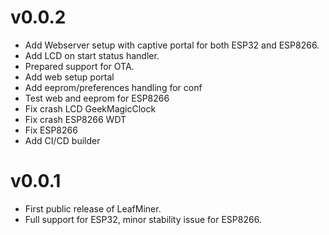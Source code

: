 # v0.0.2

- Add Webserver setup with captive portal for both ESP32 and ESP8266.
- Add LCD on start status handler.
- Prepared support for OTA.
- Add web setup portal
- Add eeprom/preferences handling for conf
- Test web and eeprom for ESP8266
- Fix crash LCD GeekMagicClock
- Fix crash ESP8266 WDT
- Fix ESP8266
- Add CI/CD builder

# v0.0.1

- First public release of LeafMiner.
- Full support for ESP32, minor stability issue for ESP8266.
